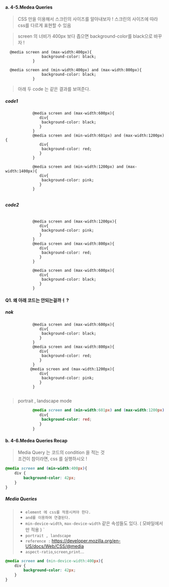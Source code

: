 #### a. 4-5.Medea Queries
> CSS 만을 이용해서 스크린의 사이즈를 알아내보자 !
> 스크린의 사이즈에 따라 css를 다르게 표현할 수 있음

> screen 의 너비가 400px 보다 좁으면 background-color를 black으로 바꾸자 ! 
```
  @media screen and (max-width:400px){
                background-color: black;
            }
```

```
  @media screen and (min-width:400px) and (max-width:800px){
                background-color: black;
            }
```

> 아래 두 code 는 같은 결과를 보여준다. 
##### code1
```
            @media screen and (max-width:600px){
               div{
                background-color: black;
               } 
            }
            @media screen and (min-width:601px) and (max-width:1200px){
               div{
                background-color: red;
               } 
            }

            @media screen and (min-width:1200px) and (max-width:1400px){
               div{
                background-color: pink;
               } 
            }
           
```

##### code2
```

            @media screen and (max-width:1200px){
               div{
                background-color: pink;
               } 
            }
            @media screen and (max-width:800px){
               div{
                background-color: red;
               } 
            }

            @media screen and (max-width:600px){
               div{
                background-color: black;
               } 
            }
```


#### Q1. 왜 아래 코드는 안되는걸까ㅓ ? 
##### nok
```
            @media screen and (max-width:600px){
               div{
                background-color: black;
               } 
            }
            @media screen and (max-width:800px){
               div{
                background-color: red;
               } 
            }
           @media screen and (max-width:1200px){
               div{
                background-color: pink;
               } 
            }
 
```

> portrait , landscape mode 

``` css
            @media screen and (min-width:601px) and (max-width:1200px) and (orientation: landscape) {
               div{
                background-color: red;
               } 
            }

```

#### b. 4-6.Medea Queries Recap
> Media Query 는 코드의 condition 을 적는 것  
> 조건이 참이라면, css 를 실행하시오 !   
``` css
@media screen and (min-width:400px){
    div { 
        background-color: 42px;
    }
}
```
##### Media Queries
> - `element 에 css를 적용시켜야 한다. `  
> -  `and를 이용하여 연결된다.`  
> - `min-device-width`, `max-device-width` 같은 속성들도 있다. ( 모바일에서만 적용 ) `
> - `portrait , landscape`
> - `reference :` https://developer.mozilla.org/en-US/docs/Web/CSS/@media
> - `aspect-ratio`,`screen`,`print`... 
``` css
@media screen and (min-device-width:400px){
    div { 
        background-color: 42px;
    }
}
```

